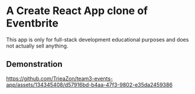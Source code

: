 # A Create React App clone of Eventbrite

This app is only for full-stack development educational purposes and does not actually sell anything.


## Demonstration
https://github.com/TrieaZon/team3-events-app/assets/134345408/d57916bd-b4aa-47f3-9802-e35da2459386

